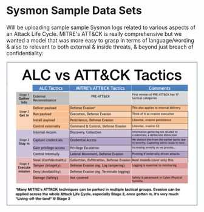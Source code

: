 # Sysmon Sample Data Sets

Will be uploading sample sample Sysmon logs related to various aspects of an Attack Life Cycle. MITRE's ATT&CK is really comprehensive but we wanted a model that was more easy to grasp in terms of language/wording & also to relevant to both external & inside threats, & beyond just breach of confidentiality:

![](alcVSattack.png)
